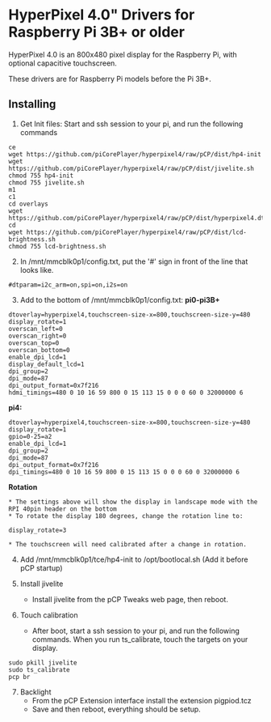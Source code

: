# HyperPixel 4.0" Drivers for Raspberry Pi 3B+ or older

HyperPixel 4.0 is an 800x480 pixel display for the Raspberry Pi, with optional capacitive touchscreen.

These drivers are for Raspberry Pi models before the Pi 3B+.

## Installing

1. Get Init files: Start and ssh session to your pi, and run the following commands

```
ce
wget https://github.com/piCorePlayer/hyperpixel4/raw/pCP/dist/hp4-init
wget https://github.com/piCorePlayer/hyperpixel4/raw/pCP/dist/jivelite.sh
chmod 755 hp4-init
chmod 755 jivelite.sh
m1
c1
cd overlays
wget https://github.com/piCorePlayer/hyperpixel4/raw/pCP/dist/hyperpixel4.dtbo
cd
wget https://github.com/piCorePlayer/hyperpixel4/raw/pCP/dist/lcd-brightness.sh
chmod 755 lcd-brightness.sh
```

2. In /mnt/mmcblk0p1/config.txt, put the '#' sign in front of the line that looks like.
```
#dtparam=i2c_arm=on,spi=on,i2s=on
```

3. Add to the bottom of /mnt/mmcblk0p1/config.txt:
**pi0-pi3B+**
```
dtoverlay=hyperpixel4,touchscreen-size-x=800,touchscreen-size-y=480
display_rotate=1
overscan_left=0
overscan_right=0
overscan_top=0
overscan_bottom=0
enable_dpi_lcd=1
display_default_lcd=1
dpi_group=2
dpi_mode=87
dpi_output_format=0x7f216
hdmi_timings=480 0 10 16 59 800 0 15 113 15 0 0 0 60 0 32000000 6
```
**pi4:**
```
dtoverlay=hyperpixel4,touchscreen-size-x=800,touchscreen-size-y=480
display_rotate=1
gpio=0-25=a2
enable_dpi_lcd=1
dpi_group=2
dpi_mode=87
dpi_output_format=0x7f216
dpi_timings=480 0 10 16 59 800 0 15 113 15 0 0 0 60 0 32000000 6
```
**Rotation**

    * The settings above will show the display in landscape mode with the RPI 40pin header on the bottom
    * To rotate the display 180 degrees, change the rotation line to:
  ```
  display_rotate=3
  ```
    * The touchscreen will need calibrated after a change in rotation.


4. Add /mnt/mmcblk0p1/tce/hp4-init to /opt/bootlocal.sh  (Add it before pCP startup)

5. Install jivelite
    * Install jivelite from the pCP Tweaks web page, then reboot.

6. Touch calibration
    * After boot, start a ssh session to your pi, and run the following commands. When you run ts_calibrate, touch the targets on your display.
```
sudo pkill jivelite
sudo ts_calibrate
pcp br
```

7. Backlight
   * From the pCP Extension interface install the extension pigpiod.tcz
   * Save and then reboot, everything should be setup.
